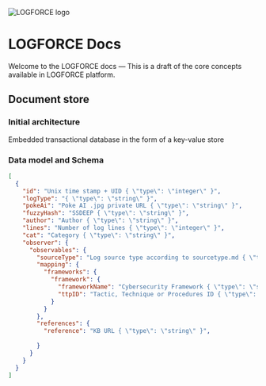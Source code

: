 ![LOGFORCE logo](https://avatars.githubusercontent.com/u/105729788)
# LOGFORCE Docs
Welcome to the LOGFORCE docs — This is a draft of the core concepts available in LOGFORCE platform.
## Document store
### Initial architecture
Embedded transactional database in the form of a key-value store
### Data model and Schema
```json
[
  {
    "id": "Unix time stamp + UID { \"type\": \"integer\" }",
    "logType": "{ \"type\": \"string\" }",
    "pokeAi": "Poke AI .jpg private URL { \"type\": \"string\" }",
    "fuzzyHash": "SSDEEP { \"type\": \"string\" }",
    "author": "Author { \"type\": \"string\" }",
    "lines": "Number of log lines { \"type\": \"integer\" }",
    "cat": "Category { \"type\": \"string\" }",
    "observer": {
      "observables": {
        "sourceType": "Log source type according to sourcetype.md { \"type\": \"string\" }",
        "mapping": {
          "frameworks": {
            "framework": {
              "frameworkName": "Cybersecurity Framework { \"type\": \"string\" }",
              "ttpID": "Tactic, Technique or Procedures ID { \"type\": \"string\" }"
            }
          }
        },
        "references": {
          "reference": "KB URL { \"type\": \"string\" }",
          
        }
      }
    }
  }
]
```
